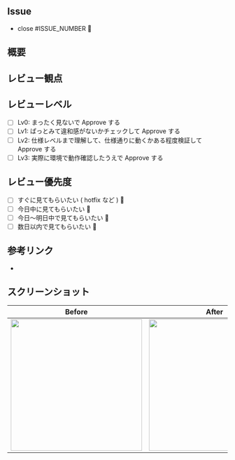 ## Issue

- close #ISSUE_NUMBER 🦕

## 概要

<!-- 概要をここに記入してください。 -->



## レビュー観点

<!-- レビュアに確認してほしい事柄を記載してください -->
<!-- 特に、本 PR にてレビュー対象外の内容があれば合わせて記載してください -->

<!--
    (例)
    - warnings が出力されないこと
    - デザインだけ組み込んだので、仕様についてはレビュー対象外として欲しい
    - このコミット xxxxxxx ( commit hash ) を主にレビューして欲しい
-->



## レビューレベル

- [ ] Lv0: まったく見ないで Approve する
- [ ] Lv1: ぱっとみて違和感がないかチェックして Approve する
- [ ] Lv2: 仕様レベルまで理解して、仕様通りに動くかある程度検証して Approve する
- [ ] Lv3: 実際に環境で動作確認したうえで Approve する

## レビュー優先度

- [ ] すぐに見てもらいたい ( hotfix など ) 🚀
- [ ] 今日中に見てもらいたい 🚗
- [ ] 今日〜明日中で見てもらいたい 🚶
- [ ] 数日以内で見てもらいたい 🐢

## 参考リンク

<!-- 参考文献などがあればここに記入してください。 -->

- 

## スクリーンショット

|           Before           |           After            |
|:--------------------------:|:--------------------------:|
| <img src="" width="300" /> | <img src="" width="300" /> |

